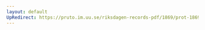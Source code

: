 ```yaml
---
layout: default
UpRedirect: https://pruto.im.uu.se/riksdagen-records-pdf/1869/prot-1869--ak--206/prot-1869--ak--206_007.pdf
---
```

